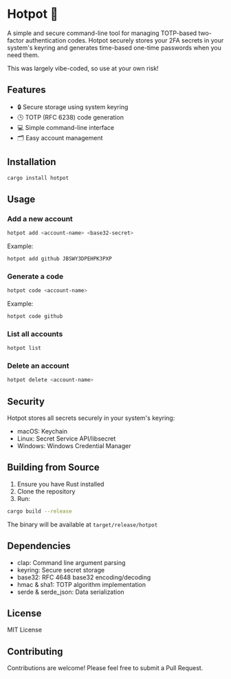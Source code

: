 # Hotpot 🍲

A simple and secure command-line tool for managing TOTP-based two-factor authentication codes. Hotpot securely stores your 2FA secrets in your system's keyring and generates time-based one-time passwords when you need them.

This was largely vibe-coded, so use at your own risk!

## Features

- 🔒 Secure storage using system keyring
- 🕒 TOTP (RFC 6238) code generation
- 💻 Simple command-line interface
- 🗂️ Easy account management

## Installation

```bash
cargo install hotpot
```

## Usage

### Add a new account

```bash
hotpot add <account-name> <base32-secret>
```

Example:
```bash
hotpot add github JBSWY3DPEHPK3PXP
```

### Generate a code

```bash
hotpot code <account-name>
```

Example:
```bash
hotpot code github
```

### List all accounts

```bash
hotpot list
```

### Delete an account

```bash
hotpot delete <account-name>
```

## Security

Hotpot stores all secrets securely in your system's keyring:
- macOS: Keychain
- Linux: Secret Service API/libsecret
- Windows: Windows Credential Manager

## Building from Source

1. Ensure you have Rust installed
2. Clone the repository
3. Run:
```bash
cargo build --release
```

The binary will be available at `target/release/hotpot`

## Dependencies

- clap: Command line argument parsing
- keyring: Secure secret storage
- base32: RFC 4648 base32 encoding/decoding
- hmac & sha1: TOTP algorithm implementation
- serde & serde_json: Data serialization

## License

MIT License

## Contributing

Contributions are welcome! Please feel free to submit a Pull Request.
